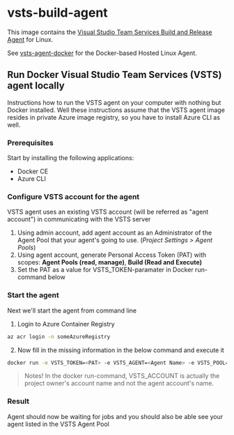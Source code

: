 # vsts-build-agent

This image contains the [Visual Studio Team Services Build and Release Agent](https://github.com/Microsoft/vsts-agent) for Linux.

See [vsts-agent-docker](https://github.com/Microsoft/vsts-agent-docker) for the Docker-based Hosted Linux Agent.

## Run Docker Visual Studio Team Services (VSTS) agent locally

Instructions how to run the VSTS agent on your computer with nothing but Docker installed. Well these instructions assume that the VSTS agent image resides in private Azure image registry, so you have to install Azure CLI as well.

### Prerequisites
Start by installing the following applications:

* Docker CE
* Azure CLI

### Configure VSTS account for the agent

VSTS agent uses an existing VSTS account (will be referred as "agent account") in communicating with the VSTS server
		
1. Using admin account, add agent account as an Administrator of the Agent Pool that your agent's going to use. (_Project Settings > Agent Pools_)
2. Using agent account, generate Personal Access Token (PAT) with scopes: **Agent Pools (read, manage)**, **Build (Read and Execute)**
3. Set the PAT as a value for VSTS_TOKEN-paramater in Docker run-command below

### Start the agent

Next we'll start the agent from command line

1. Login to Azure Container Registry
```bash
az acr login -n someAzureRegistry
```
2. Now fill in the missing information in the below command and execute it
```bash
docker run -e VSTS_TOKEN=<PAT> -e VSTS_AGENT=<Agent Name> -e VSTS_POOL="<Agent Pool Name>" -e VSTS_ACCOUNT=<MY VSTS owner account> -it someAzureRegistry.azurecr.io/john/my-image
```
			
> Notes! In the docker run-command, VSTS_ACCOUNT is actually the project owner's account name and not the agent account's name.
			
### Result
		
Agent should now be waiting for jobs and you should also be able see your agent listed in the VSTS Agent Pool

